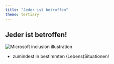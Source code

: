 ```yaml
---
title: "Jeder ist betroffen"
theme: tertiary
---
```

## Jeder ist betroffen!

![Microsoft inclusion illustration](images/inclusive-icons.gif)

- zumindest in bestimmten (Lebens)Situationen!
